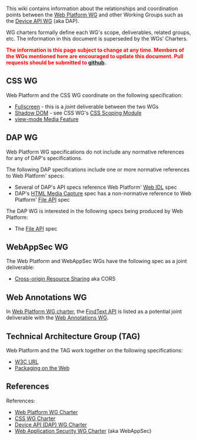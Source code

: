 This wiki contains information about the relationships and coordination points between the [Web Platform WG](//www.w3.org/WebPlatform/WG/) and other Working Groups such as the [Device API WG](http://www.w3.org/2009/dap/) (aka DAP).

WG charters formally define each WG's scope, deliverables, related groups, etc. The information in this document is superseded by the WGs' Charters.

<span style="color:#ff0000">**The information is this page subject to change at any time. Members of the WGs mentioned here are encouraged to update this document. Pull requests should be submitted to [github](https://github.com/w3c/WebPlatformWG).**</span>

CSS WG
------

Web Platform and the CSS WG coordinate on the following specification:

-   [Fullscreen](http://dvcs.w3.org/hg/fullscreen/raw-file/tip/Overview.html) - this is a *joint* deliverable between the two WGs
-   [Shadow DOM](http://w3c.github.io/webcomponents/spec/shadow/) - see CSS WG's [CSS Scoping Module](http://dev.w3.org/csswg/shadow-styling/)
-   [view-mode Media Feature](http://dev.w3.org/2006/waf/widgets-vmmf/)

DAP WG
------

Web Platform WG specifications do not include any normative references for any of DAP's specifications.

The following DAP specifications include one or more normative references to Web Platform' specs:

-   Several of DAP's API specs reference Web Platform' [Web IDL](http://dev.w3.org/2006/webapi/WebIDL/) spec
-   DAP's [HTML Media Capture](http://dev.w3.org/2009/dap/camera/) spec has a non-normative reference to Web Platform' [File API](https://w3c.github.io/FileAPI/) spec

The DAP WG is interested in the following specs being produced by Web Platform:

-   The [File API](https://w3c.github.io/FileAPI/) spec

WebAppSec WG
------------

The Web Platform and WebAppSec WGs have the following spec as a joint deliverable:

-   [Cross-origin Resource Sharing](http://www.w3.org/TR/cors/) aka CORS

Web Annotations WG
------------------

In [Web Platform WG charter](//www.w3.org/2015/10/webplatform-charter.html), the [FindText API](//www.w3.org/2015/10/webplatform-charter.html#robust-anchoringRobust) is listed as a potential joint deliverable with the [Web Annotations WG](//www.w3.org/annotation/).

Technical Architecture Group (TAG)
----------------------------------

Web Platform and the TAG work together on the following specifications:

-   [W3C URL](http://w3ctag.github.io/url/)
-   [Packaging on the Web](http://w3ctag.github.io/packaging-on-the-web/)

References
----------

References:

-   [Web Platform WG Charter](https://www.w3.org/2015/10/webplatform-charter.html)
-   [CSS WG Charter](http://www.w3.org/Style/2014/css-charter)
-   [Device API (DAP) WG Charter](http://www.w3.org/2011/07/DeviceAPICharter)
-   [Web Application Security WG Charter](http://www.w3.org/2015/03/webappsec-charter-2015.html) (aka WebAppSec)

